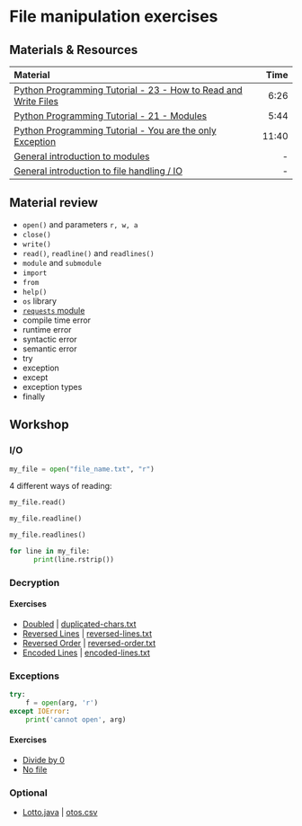 # File manipulation exercises

## Materials & Resources

| Material | Time |
|:---------|-----:|
| [Python Programming Tutorial - 23 - How to Read and Write Files](https://www.youtube.com/watch?v=YV6qm6erphk) | 6:26 |
| [Python Programming Tutorial - 21 - Modules](https://www.youtube.com/watch?v=WN4A6iJOUns) | 5:44 |
| [Python Programming Tutorial - You are the only Exception](https://www.youtube.com/watch?v=1cCU0owdiR4) | 11:40 |
| [General introduction to modules](http://pymbook.readthedocs.org/en/latest/modules.html) | - |
| [General introduction to file handling / IO](http://pymbook.readthedocs.org/en/latest/file.html) | - |


## Material review
 - `open()` and parameters `r, w, a`
 - `close()`
 - `write()`
 - `read()`, `readline()` and `readlines()`
 - `module` and `submodule`
 - `import`
 - `from`
 - `help()`
 - `os` library
 - [`requests` module](http://pymbook.readthedocs.io/en/latest/modules.html#requests-module)
 - compile time error
 - runtime error
 - syntactic error
 - semantic error
 - try
 - exception
 - except
 - exception types
 - finally

## Workshop

### I/O

```python
my_file = open("file_name.txt", "r")
```

4 different ways of reading:

```python
my_file.read()

my_file.readline()

my_file.readlines()

for line in my_file:
      print(line.rstrip())
```
<!--
### Useful string methods
```python
split()

" ".join()

my_list[start:end:step]

ord('a')

chr(97)
```
-->

### Decryption
#### Exercises
 - [Doubled](decrypt_function_doubled/crypto_1dup.py) | [duplicated-chars.txt](decrypt_function_doubled/duplicated-chars.txt)
 - [Reversed Lines](decrypt_function_reversed_lines/crypto_2revlines.py) | [reversed-lines.txt](decrypt_function_reversed_lines/reversed-lines.txt)
 - [Reversed Order](decrypt_function_reversed_order/crypto_3revorder.py) | [reversed-order.txt](decrypt_function_reversed_order/reversed-order.txt)
 - [Encoded Lines](decrypt_function_encoded_lines/crypto_4encoded.py) | [encoded-lines.txt](decrypt_function_encoded_lines/encoded-lines.txt)


### Exceptions
```python
try:
    f = open(arg, 'r')
except IOError:
    print('cannot open', arg)
```

#### Exercises
- [Divide by 0](exceptions/divide_by_0/divide-by-0.py)
- [No file](exceptions/file_not_exists/file_not_exists.py)

### Optional
 - [Lotto.java](read_lotto_csv/lottery.py) | [otos.csv](read_lotto_csv/otos.csv)
